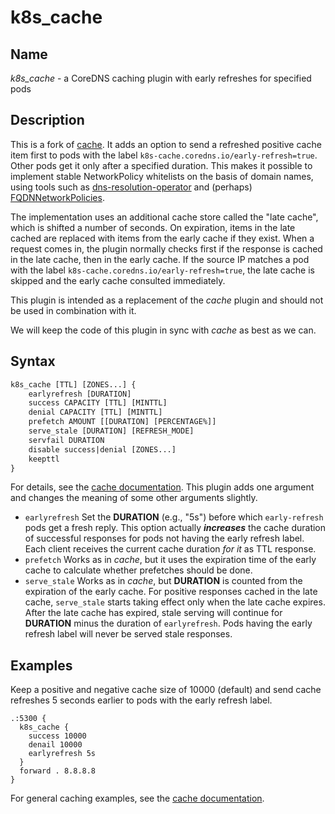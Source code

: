 # k8s_cache

## Name

*k8s_cache* - a CoreDNS caching plugin with early refreshes for specified pods

## Description

This is a fork of [cache](https://github.com/coredns/coredns/tree/master/plugin/cache). It
adds an option to send a refreshed positive cache item first to pods with the label
`k8s-cache.coredns.io/early-refresh=true`. Other pods get it only after a specified
duration. This makes it possible to implement stable NetworkPolicy whitelists on the basis
of domain names, using tools such as
[dns-resolution-operator](https://github.com/delta10/dns-resolution-operator) and (perhaps)
[FQDNNetworkPolicies](https://github.com/nais/fqdn-policy).

The implementation uses an additional cache store called the "late cache", which is
shifted a number of seconds. On expiration, items in the late cached are replaced with
items from the early cache if they exist. When a request comes in, the plugin normally
checks first if the response is cached in the late cache, then in the early cache. If the
source IP matches a pod with the label `k8s-cache.coredns.io/early-refresh=true`, the late
cache is skipped and the early cache consulted immediately.

This plugin is intended as a replacement of the *cache* plugin and should not be used in
combination with it.

We will keep the code of this plugin in sync with *cache* as best as we can.

## Syntax

~~~ txt
k8s_cache [TTL] [ZONES...] {
    earlyrefresh [DURATION]
    success CAPACITY [TTL] [MINTTL]
    denial CAPACITY [TTL] [MINTTL]
    prefetch AMOUNT [[DURATION] [PERCENTAGE%]]
    serve_stale [DURATION] [REFRESH_MODE]
    servfail DURATION
    disable success|denial [ZONES...]
    keepttl
}
~~~

For details, see the [cache documentation](https://coredns.io/plugins/cache/). This plugin
adds one argument and changes the meaning of some other arguments slightly.

* `earlyrefresh` Set the **DURATION** (e.g., "5s") before which `early-refresh` pods get a
fresh reply. This option actually ***increases*** the cache duration of successful
responses for pods not having the early refresh label. Each client receives the current
cache duration *for it* as TTL response.
* `prefetch` Works as in *cache*, but it uses the expiration time of the early cache to
calculate whether prefetches should be done.
* `serve_stale` Works as in *cache*, but **DURATION** is counted from the expiration of
the early cache. For positive responses cached in the late cache, `serve_stale` starts
taking effect only when the late cache expires. After the late cache has expired, stale
serving will continue for **DURATION** minus the duration of `earlyrefresh`. Pods having
the early refresh label will never be served stale responses.

## Examples

Keep a positive and negative cache size of 10000 (default) and send cache refreshes 5
seconds earlier to pods with the early refresh label.

~~~ corefile
.:5300 {
  k8s_cache {
    success 10000
    denail 10000
    earlyrefresh 5s
  }
  forward . 8.8.8.8
}
~~~

For general caching examples, see the [cache documentation](https://coredns.io/plugins/cache/).
